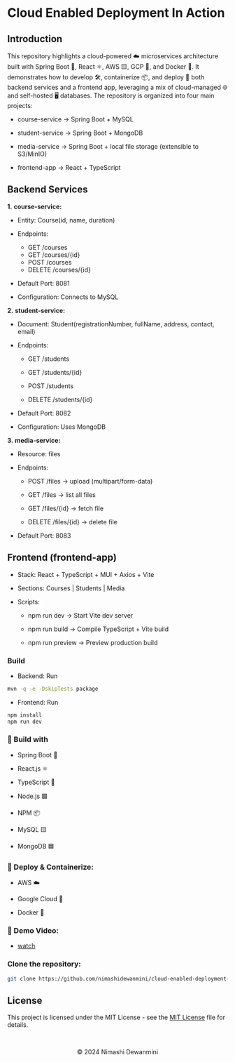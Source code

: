 
# Cloud Enabled Deployment In Action

## Introduction
This repository highlights a cloud-powered ☁️ microservices architecture built with Spring Boot 🍃, React ⚛️, AWS 🟨, GCP 🔵, and Docker 🐳. It demonstrates how to develop 🛠️, containerize 📦, and deploy 🚢 both backend services and a frontend app, leveraging a mix of cloud-managed 🌐 and self-hosted 🖥️ databases.
The repository is organized into four main projects:

- course-service → Spring Boot + MySQL

- student-service → Spring Boot + MongoDB

- media-service → Spring Boot + local file storage (extensible to S3/MinIO)

- frontend-app → React + TypeScript


## Backend Services

**1.** **course-service:**

- Entity: Course(id, name, duration)
- Endpoints:

  - GET /courses
  - GET /courses/{id}
  - POST /courses
  - DELETE /courses/{id}

- Default Port: 8081

- Configuration: Connects to MySQL

**2.** **student-service:**

- Document: Student(registrationNumber, fullName, address, contact, email)

- Endpoints:

  - GET /students

  - GET /students/{id}

  -  POST /students

  -  DELETE /students/{id}

- Default Port: 8082

- Configuration: Uses MongoDB

**3.** **media-service:**

- Resource: files

- Endpoints:

  - POST /files → upload (multipart/form-data)

  - GET /files → list all files

  - GET /files/{id} → fetch file

  - DELETE /files/{id} → delete file

- Default Port: 8083

## Frontend (frontend-app)

- Stack: React + TypeScript + MUI + Axios + Vite

- Sections: Courses | Students | Media

- Scripts:

  - npm run dev → Start Vite dev server

  -  npm run build → Compile TypeScript + Vite build

  - npm run preview → Preview production build


### Build

- Backend: Run
```bash
mvn -q -e -DskipTests package

``` 
- Frontend: Run
```bash
npm install
npm run dev

``` 
### 📌 Build with

- Spring Boot 🍃

- React.js ⚛️

- TypeScript 🔷

- Node.js 🟩

- NPM 📦

- MySQL 🟨

- MongoDB 🟦

### 📌 Deploy & Containerize:

- AWS ☁️

- Google Cloud 🔵

- Docker 🐳

### 📌 Demo Video:

- [watch](https://drive.google.com/file/d/10uWht31Oq65muZlBGeDhiayspYlo1HLW/view?usp=sharing)


### Clone the repository:

```bash
git clone https://github.com/nimashidewanmini/cloud-enabled-deployment-in-action-with-aws.git
```  



## License
This project is licensed under the MIT License - see the [MIT License](LICENSE) file for details.

<br>

<p align="center">
  &copy; 2024 Nimashi Dewanmini
</p>